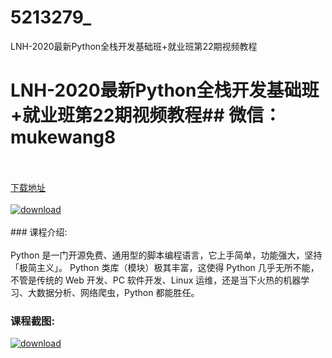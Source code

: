 # 5213279_
LNH-2020最新Python全栈开发基础班+就业班第22期视频教程
# LNH-2020最新Python全栈开发基础班+就业班第22期视频教程## 微信：mukewang8
<br/></br>[下载地址](http://www.36tz.cn/article/5213279 "下载地址")
<br/></br>[![download](http://36tz.cn/muke_img/2020_05_2-126-300x192.png "下载地址")](http://www.36tz.cn/article/5213279 "下载地址")
<br/></br>### 课程介绍:<br/></br>Python 是一门开源免费、通用型的脚本编程语言，它上手简单，功能强大，坚持「极简主义」。
Python 类库（模块）极其丰富，这使得 Python 几乎无所不能，不管是传统的 Web 开发、PC 软件开发、Linux 运维，还是当下火热的机器学习、大数据分析、网络爬虫，Python 都能胜任。

### 课程截图:
[![download](http://36tz.cn/muke_img/2020_05_1-137.png "下载地址")](http://www.36tz.cn/article/5213279 "下载地址")
